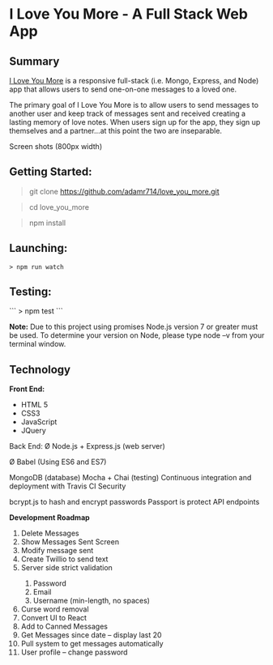 # I Love You More - A Full Stack Web App

<h2>Summary</h2>
<p><a href="https://iloveyoumore.herokuapp.com" target="/blank">I Love You More</a> is a responsive full-stack (i.e. Mongo, Express, and  Node) app that allows users to send one-on-one messages to a loved one. </p>
 
<p>The primary goal of I Love You More is to allow users to send messages to another user and keep track of messages sent and received creating a lasting memory of love notes.  When users sign up for the app, they sign up themselves and a partner…at this point the two are inseparable. </p>
 
Screen shots (800px width)
 
<h2>Getting Started:</h2>


> git clone https://github.com/adamr714/love_you_more.git

> cd love_you_more

> npm install

 
<h2>Launching:</h2>

```
> npm run watch
```
 
<h2>Testing:</h2>
```
>  npm test
```

<p><strong>Note:</strong> Due to this project using promises Node.js version 7 or greater must be used.  To determine your version on Node, please type node –v from your terminal window.</p>
 
<h2>Technology</h2>
 
<strong>Front End:</strong>
<ul>
    <li>HTML 5</li>
    <li>CSS3</li>
    <li>JavaScript</li>
    <li>JQuery</li>
</ul>
 
Back End:
Ø  Node.js + Express.js (web server)

Ø  Babel (Using ES6 and ES7)

MongoDB (database)
Mocha + Chai (testing)
Continuous integration and deployment with Travis CI
Security

bcrypt.js to hash and encrypt passwords
Passport is protect API endpoints




<strong>Development Roadmap</strong>
<ol>
<li>Delete Messages</li>
<li>Show Messages Sent Screen</li>
<li>Modify message sent</li>
<li>Create Twillio to send text</li>
<li>Server side strict validation</li>
<ol>    
<li>Password</li>
<li>Email</li>
<li>Username (min-length, no spaces)</li>
</ol>
<li>Curse word  removal</li>
<li>Convert UI to React</li>
<li>Add to Canned Messages</li>
<li>Get Messages since date – display last 20</li>
<li>Pull system to get messages automatically</li>
<li>User profile – change password</li>
</ol>
